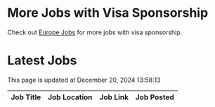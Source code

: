 # More Jobs with Visa Sponsorship

Check out [Europe Jobs](https://github.com/sureshparimi/europejobs#latest-jobs) for more jobs with visa sponsorship.

# Latest Jobs

This page is updated at December 20, 2024 13:58:13

| Job Title | Job Location | Job Link | Job Posted |
| --- | --- | --- | --- |
